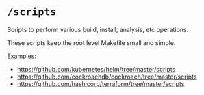 # `/scripts`
  
  Scripts to perform various build, install, analysis, etc operations.
  
  These scripts keep the root level Makefile small and simple.

Examples:
  
  * https://github.com/kubernetes/helm/tree/master/scripts
  * https://github.com/cockroachdb/cockroach/tree/master/scripts
  * https://github.com/hashicorp/terraform/tree/master/scripts
